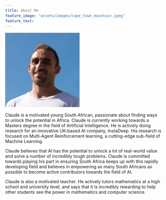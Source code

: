 ```yaml
---
title: About Me
feature_image: "assets/images/cape_town_mountain.jpeg"
feature_text: 
---
```


<img src="assets/images/claude_formanek.jpeg" alt="Claude Formanek" style="width:240px;height:240px;">

Claude is a motivated young South African, passionate about finding ways to unlock the potential in Africa. Claude is currently working towards a Masters degree in the field of Artificial Intelligence. He is actively doing research for an innovative UK-based AI company, InstaDeep. His research is focused on Multi-Agent Reinforcement learning, a cutting-edge sub-field of Machine Learning. 

Claude believes that AI has the potential to unlock a lot of real-world value and solve a number of incredibly tough problems. Claude is committed towards playing his part in ensuring South Africa keeps up with this rapidly developing field and believes in empowering as many South Africans as possible to become active contributors towards the field of AI. 

Claude is also a motivated teacher. He actively tutors mathematics at a high school and university level, and says that it is incredibly rewarding to help other students see the power in mathematics and computer science. 

